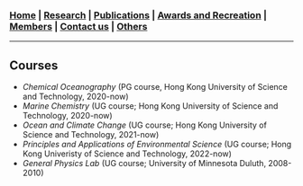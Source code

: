 ### [**Home**](../README.md) | [**Research**](research.md) | [**Publications**](publications.md) | [**Awards and Recreation**](teaching.md) | [**Members**](people.md) | [**Contact us**](joinus.md) | [**Others**](news.md) 
---

## Courses
- _Chemical Oceanography_ (PG course, Hong Kong University of Science and Technology, 2020-now) 
- _Marine Chemistry_ (UG course; Hong Kong University of Science and Technology, 2020-now)
- _Ocean and Climate Change_ (UG course; Hong Kong University of Science and Technology, 2021-now)
- _Principles and Applications of Environmental Science_ (UG course; Hong Kong Univeristy of Science and Technology, 2022-now)
- _General Physics Lab_ (UG course; University of Minnesota Duluth, 2008-2010)



